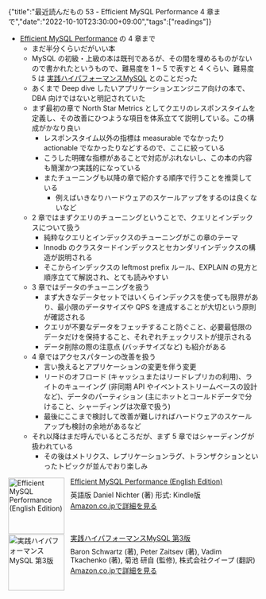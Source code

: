 {"title":"最近読んだもの 53 - Efficient MySQL Performance 4 章まで","date":"2022-10-10T23:30:00+09:00","tags":["readings"]}

- [Efficient MySQL Performance](http://www.amazon.co.jp/exec/obidos/ASIN/B09N5NWKR1/pleasesleep-22/ref=nosim/) の 4 章まで
    - まだ半分くらいだがいい本
    - MySQL の初級・上級の本は既刊であるが、その間を埋めるものがないので書かれたというもので、難易度を 1 ~ 5 で表すと 4 くらい、難易度 5 は [実践ハイパフォーマンスMySQL](http://www.amazon.co.jp/exec/obidos/ASIN/4873116384/pleasesleep-22/ref=nosim/) とのことだった
    - あくまで Deep dive したいアプリケーションエンジニア向けの本で、DBA 向けではないと明記されていた
    - まず最初の章で North Star Metrics としてクエリのレスポンスタイムを定義し、その改善にひつような項目を体系立てて説明している。この構成がかなり良い
        - レスポンスタイム以外の指標は measurable でなかったり actionable でなかったりなどするので、ここに絞っている
        - こうした明確な指標があることで対応がぶれないし、この本の内容も簡潔かつ実践的になっている
        - またチューニングも以降の章で紹介する順序で行うことを推奨している
            - 例えばいきなりハードウェアのスケールアップをするのは良くないなど
    - 2 章ではまずクエリのチューニングということで、クエリとインデックスについて扱う
        - 純粋なクエリとインデックスのチューニングがこの章のテーマ
        - Innodb のクラスタードインデックスとセカンダリインデックスの構造が説明される
        - そこからインデックスの leftmost prefix ルール、EXPLAIN の見方と順序立てて解説され、とても読みやすい
    - 3 章ではデータのチューニングを扱う
        - まず大きなデータセットではいくらインデックスを使っても限界があり、最小限のデータサイズや QPS を達成することが大切という原則が確認される
        - クエリが不要なデータをフェッチすること防ぐこと、必要最低限のデータだけを保持すること、それぞれチェックリストが提示される
        - データ削除の際の注意点 (バッチサイズなど) も紹介がある
    - 4 章ではアクセスパターンの改善を扱う
        - 言い換えるとアプリケーションの変更を伴う変更
        - リードのオフロード (キャッシュまたはリードレプリカの利用)、ライトのキューイング (非同期 API やイベントストリームベースの設計など)、データのパーティション (主にホットとコールドデータで分けること、シャーディングは次章で扱う)
        - 最後にここまで検討して改善が難しければハードウェアのスケールアップも検討の余地があるなど
    - それ以降はまだ呼んでいるところだが、まず 5 章ではシャーディングが扱われている
        - その後はメトリクス、レプリケーションラグ、トランザクションといったトピックが並んでおり楽しみ

<div class="amazlet-box" style="margin-bottom:0px;"><div class="amazlet-image" style="float:left;margin:0px 12px 1px 0px;"><a href="http://www.amazon.co.jp/exec/obidos/ASIN/B09N5NWKR1/pleasesleep-22/ref=nosim/" name="amazletlink" target="_blank"><img src="https://m.media-amazon.com/images/W/IMAGERENDERING_521856-T2/images/I/4151TBrJq1L.jpg" alt="Efficient MySQL Performance (English Edition)" style="border: none; width: 113px;" /></a></div><div class="amazlet-info" style="line-height:120%; margin-bottom: 10px"><div class="amazlet-name" style="margin-bottom:10px;line-height:120%"><a href="http://www.amazon.co.jp/exec/obidos/ASIN/B09N5NWKR1/pleasesleep-22/ref=nosim/" name="amazletlink" target="_blank">Efficient MySQL Performance (English Edition)</a></div><div class="amazlet-detail">英語版  Daniel Nichter  (著)  形式: Kindle版<br/></div><div class="amazlet-sub-info" style="float: left;"><div class="amazlet-link" style="margin-top: 5px"><a href="http://www.amazon.co.jp/exec/obidos/ASIN/B09N5NWKR1/pleasesleep-22/ref=nosim/" name="amazletlink" target="_blank">Amazon.co.jpで詳細を見る</a></div></div></div><div class="amazlet-footer" style="clear: left"></div></div>

<div class="amazlet-box" style="margin-bottom:0px;"><div class="amazlet-image" style="float:left;margin:0px 12px 1px 0px;"><a href="http://www.amazon.co.jp/exec/obidos/ASIN/4873116384/pleasesleep-22/ref=nosim/" name="amazletlink" target="_blank"><img src="https://m.media-amazon.com/images/W/IMAGERENDERING_521856-T2/images/I/51li6EcTU+L._SX389_BO1,204,203,200_.jpg" alt="実践ハイパフォーマンスMySQL 第3版" style="border: none; width: 113px;" /></a></div><div class="amazlet-info" style="line-height:120%; margin-bottom: 10px"><div class="amazlet-name" style="margin-bottom:10px;line-height:120%"><a href="http://www.amazon.co.jp/exec/obidos/ASIN/4873116384/pleasesleep-22/ref=nosim/" name="amazletlink" target="_blank">実践ハイパフォーマンスMySQL 第3版</a></div><div class="amazlet-detail">Baron Schwartz (著), Peter Zaitsev (著), Vadim Tkachenko (著), 菊池 研自 (監修), 株式会社クイープ (翻訳)<br/></div><div class="amazlet-sub-info" style="float: left;"><div class="amazlet-link" style="margin-top: 5px"><a href="http://www.amazon.co.jp/exec/obidos/ASIN/4873116384/pleasesleep-22/ref=nosim/" name="amazletlink" target="_blank">Amazon.co.jpで詳細を見る</a></div></div></div><div class="amazlet-footer" style="clear: left"></div></div>
